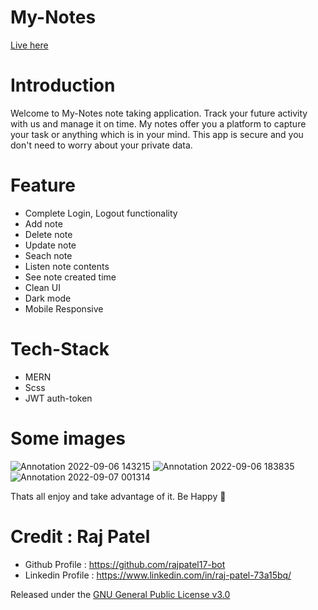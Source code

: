 # My-Notes

[Live here](https://mernnoteapp66.herokuapp.com/)

# Introduction

Welcome to My-Notes note taking application. Track your future activity with us and manage it on time.
My notes offer you a platform to capture your task or anything which is in your mind. This app is secure and you don't need to worry about your private data.

# Feature

- Complete Login, Logout functionality
- Add note
- Delete note
- Update note
- Seach note
- Listen note contents
- See note created time
- Clean UI
- Dark mode
- Mobile Responsive

# Tech-Stack

- MERN
- Scss
- JWT auth-token

# Some images

![Annotation 2022-09-06 143215](https://user-images.githubusercontent.com/83405614/188643586-f8e3fc36-ad5f-42b4-808c-810d9329d840.png)
![Annotation 2022-09-06 183835](https://user-images.githubusercontent.com/83405614/188643705-a7a56899-86c9-4cc5-a40d-d783517f2c10.png)
![Annotation 2022-09-07 001314](https://user-images.githubusercontent.com/83405614/188714214-b94aa66f-f433-4240-aca9-18bfff9378f6.png)


Thats all enjoy and take advantage of it. Be Happy 🤠

# Credit : Raj Patel

- Github Profile : https://github.com/rajpatel17-bot
- Linkedin Profile : https://www.linkedin.com/in/raj-patel-73a15bq/

Released under the [GNU General Public License v3.0](https://github.com/rajpatel17-bot/mern-note-taking-app/blob/master/LICENSE)

